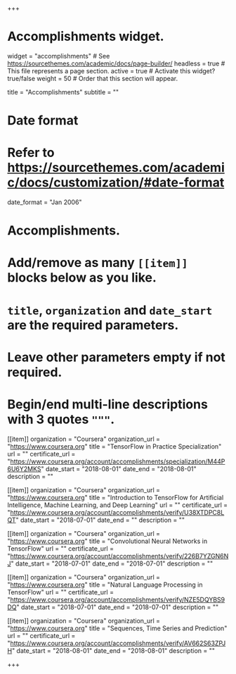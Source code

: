 +++
# Accomplishments widget.
widget = "accomplishments"  # See https://sourcethemes.com/academic/docs/page-builder/
headless = true  # This file represents a page section.
active = true  # Activate this widget? true/false
weight = 50  # Order that this section will appear.

title = "Accomplishments"
subtitle = ""

# Date format
#   Refer to https://sourcethemes.com/academic/docs/customization/#date-format
date_format = "Jan 2006"

# Accomplishments.
#   Add/remove as many `[[item]]` blocks below as you like.
#   `title`, `organization` and `date_start` are the required parameters.
#   Leave other parameters empty if not required.
#   Begin/end multi-line descriptions with 3 quotes `"""`.

[[item]]
  organization = "Coursera"
  organization_url = "https://www.coursera.org"
  title = "TensorFlow in Practice Specialization"
  url = ""
  certificate_url = "https://www.coursera.org/account/accomplishments/specialization/M44P6U6Y2MKS"
  date_start = "2018-08-01"
  date_end = "2018-08-01"
  description = ""

[[item]]
  organization = "Coursera"
  organization_url = "https://www.coursera.org"
  title = "Introduction to TensorFlow for Artificial Intelligence, Machine Learning, and Deep Learning"
  url = ""
  certificate_url = "https://www.coursera.org/account/accomplishments/verify/U38XTDPC8LQT"
  date_start = "2018-07-01"
  date_end = ""
  description = ""

[[item]]
  organization = "Coursera"
  organization_url = "https://www.coursera.org"
  title = "Convolutional Neural Networks in TensorFlow"
  url = ""
  certificate_url = "https://www.coursera.org/account/accomplishments/verify/226B7YZGN6NJ"
  date_start = "2018-07-01"
  date_end = "2018-07-01"
  description = ""

[[item]]
  organization = "Coursera"
  organization_url = "https://www.coursera.org"
  title = "Natural Language Processing in TensorFlow"
  url = ""
  certificate_url = "https://www.coursera.org/account/accomplishments/verify/NZE5DQYBS9DQ"
  date_start = "2018-07-01"
  date_end = "2018-07-01"
  description = ""

[[item]]
  organization = "Coursera"
  organization_url = "https://www.coursera.org"
  title = "Sequences, Time Series and Prediction"
  url = ""
  certificate_url = "https://www.coursera.org/account/accomplishments/verify/AV662S63ZPJH"
  date_start = "2018-08-01"
  date_end = "2018-08-01"
  description = ""

+++
